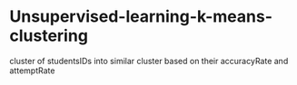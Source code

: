 # Unsupervised-learning-k-means-clustering
cluster of studentsIDs into similar cluster based on their accuracyRate and attemptRate
